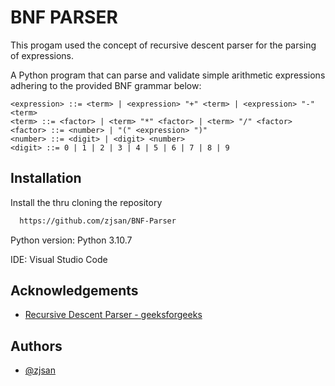 
# BNF PARSER

This progam used the concept of recursive descent parser for the parsing of expressions. 

 A Python program that can parse and validate simple arithmetic expressions adhering to the provided BNF grammar below:
    
    <expression> ::= <term> | <expression> "+" <term> | <expression> "-" <term>
    <term> ::= <factor> | <term> "*" <factor> | <term> "/" <factor>
    <factor> ::= <number> | "(" <expression> ")"
    <number> ::= <digit> | <digit> <number>
    <digit> ::= 0 | 1 | 2 | 3 | 4 | 5 | 6 | 7 | 8 | 9


## Installation

Install the thru cloning the repository

```bash
  https://github.com/zjsan/BNF-Parser
```

Python version:
Python 3.10.7

IDE: Visual Studio Code
    
## Acknowledgements

 - [Recursive Descent Parser - geeksforgeeks](https://www.geeksforgeeks.org/recursive-descent-parser/)



## Authors

- [@zjsan](https://github.com/zjsan)

